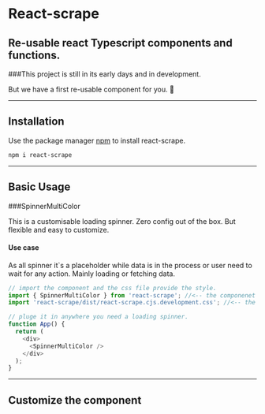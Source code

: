 # React-scrape

## Re-usable react Typescript components and functions.

###This project is still in its early days and in development.

But we have a first re-usable component for you. 🥳

---

## Installation

Use the package manager [npm](https://www.npmjs.com/) to install react-scrape.

```bash
npm i react-scrape
```

---

## Basic Usage

###SpinnerMultiColor

This is a customisable loading spinner. Zero config out of the box. But flexible and easy to customize.

#### Use case

As all spinner it`s a placeholder while data is in the process or user need to wait for any action.
Mainly loading or fetching data.

```javascript
// import the component and the css file provide the style.
import { SpinnerMultiColor } from 'react-scrape'; //<-- the componenet
import 'react-scrape/dist/react-scrape.cjs.development.css'; //<-- the css provide the default style

// pluge it in anywhere you need a loading spinner.
function App() {
  return (
    <div>
      <SpinnerMultiColor />
    </div>
  );
}
```

---

## Customize the component
